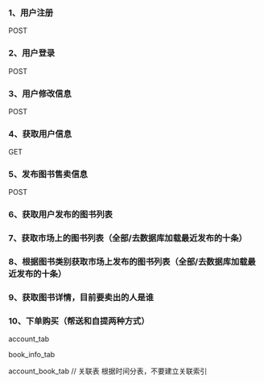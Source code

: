 ### 1、用户注册
POST
### 2、用户登录
POST
### 3、用户修改信息
POST
### 4、获取用户信息
GET

### 5、发布图书售卖信息
POST
### 6、获取用户发布的图书列表

### 7、获取市场上的图书列表（全部/去数据库加载最近发布的十条）

### 8、根据图书类别获取市场上发布的图书列表（全部/去数据库加载最近发布的十条）

### 9、获取图书详情，目前要卖出的人是谁

### 10、下单购买（帮送和自提两种方式）

account_tab

book_info_tab

account_book_tab // 关联表 根据时间分表，不要建立关联索引


